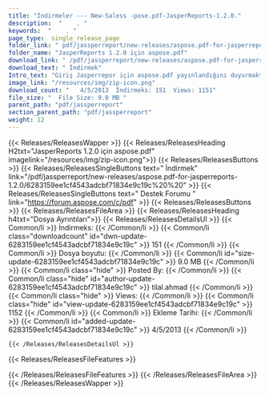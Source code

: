 ```yaml
---
title: "İndirmeler --- New-Saless -pose.pdf-JasperReports-1.2.0." 
description:  "    . " 
keywords:  "    . " 
page_type:  single_release_page
folder_link: " pdf/jassperreport/new-releases/aspose.pdf-for-jasperreports-1.2.0/"
folder_name: "JasperReports 1.2.0 için aspose.pdf"
download_link: " /pdf/jassperreport/new-releases/aspose.pdf-for-jasperreports-1.2.0/6283159ee1cf4543adcbf71834e9c19c"
download_text: " İndirmek"
Intro_text: "Giriş Jasperrepor için aspose.pdf yayınlandığını duyurmaktan mutluluk duyuyoruz ..."
image_link: "/resources/img/zip-icon.png"
download_count: "   4/5/2013  İndirmeks: 151  Views: 1151"
file_size: "  File Size: 9.0 MB "
parent_path: "pdf/jassperreport"
section_parent_path: "pdf/jassperreport"
weight: 12
---
```


{{< Releases/ReleasesWapper >}}
  {{< Releases/ReleasesHeading H2txt="JasperReports 1.2.0 için aspose.pdf" imagelink="/resources/img/zip-icon.png">}}
  {{< Releases/ReleasesButtons >}}
    {{< Releases/ReleasesSingleButtons text=" İndirmek" link="/pdf/jassperreport/new-releases/aspose.pdf-for-jasperreports-1.2.0/6283159ee1cf4543adcbf71834e9c19c%20%20" >}}
    {{< Releases/ReleasesSingleButtons text=" Destek Forumu " link="https://forum.aspose.com/c/pdf" >}}
  {{< Releases/ReleasesButtons >}}
  {{< Releases/ReleasesFileArea >}}
    {{< Releases/ReleasesHeading h4txt="Dosya Ayrıntıları">}}
    {{< Releases/ReleasesDetailsUl >}}
            {{< Common/li  >}} İndirmeks: {{< /Common/li >}} 
      {{< Common/li class="downloadcount" id="dwn-update-6283159ee1cf4543adcbf71834e9c19c" >}} 151 {{< /Common/li >}} 
      {{< Common/li  >}} Dosya boyutu: {{< /Common/li >}} 
      {{< Common/li id="size-update-6283159ee1cf4543adcbf71834e9c19c" >}} 9.0 MB {{< /Common/li >}} 
      {{< Common/li  class="hide" >}} Posted By: {{< /Common/li >}} 
      {{< Common/li class="hide" id="author-update-6283159ee1cf4543adcbf71834e9c19c" >}} tilal.ahmad {{< /Common/li >}} 
      {{< Common/li class="hide"  >}} Views: {{< /Common/li >}} 
      {{< Common/li class="hide" id="view-update-6283159ee1cf4543adcbf71834e9c19c" >}} 1152 {{< /Common/li >}} 
      {{< Common/li  >}} Ekleme Tarihi: {{< /Common/li >}} 
      {{< Common/li id="added-update-6283159ee1cf4543adcbf71834e9c19c" >}} 4/5/2013 {{< /Common/li >}} 

    {{< /Releases/ReleasesDetailsUl >}}

  {{< Releases/ReleasesFileFeatures >}}
      
  {{< /Releases/ReleasesFileFeatures >}}
 {{< /Releases/ReleasesFileArea >}}
{{< /Releases/ReleasesWapper >}}


